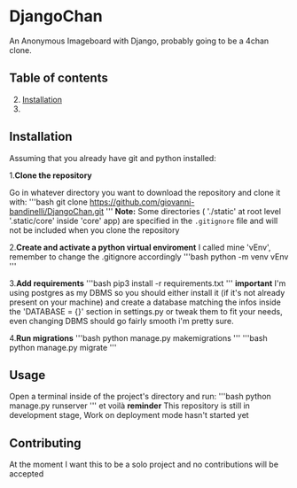 # DjangoChan
An Anonymous Imageboard with Django, probably going to be a 4chan clone.

## Table of contents
2. [Installation](#installation)
3. 

## Installation
Assuming that you already have git and python installed:  

1.**Clone the repository**

Go in whatever directory you want to download the repository and clone it with:
'''bash
git clone https://github.com/giovanni-bandinelli/DjangoChan.git
'''
**Note:** Some directories ( './static' at root level '.static/core' inside 'core' app) are specified in the `.gitignore` file and will not be included when you clone the repository

2.**Create and activate a python virtual enviroment**
I called mine 'vEnv', remember to change the .gitignore accordingly 
'''bash
python -m venv vEnv
'''

3.**Add requirements**
'''bash
pip3 install -r requirements.txt
'''
**important**
I'm using postgres as my DBMS so you should either install it (if it's not already present on your machine) and create a database matching the infos inside the 'DATABASE = {}' section
in settings.py or tweak them to fit your needs, even changing DBMS should go fairly smooth i'm pretty sure.

4.**Run migrations**
'''bash
python manage.py makemigrations
'''
'''bash
python manage.py migrate
'''
## Usage
Open a terminal inside of the project's directory and run:
'''bash
python manage.py runserver
'''
et voilà
**reminder**
This repository is still in development stage, Work on deployment mode hasn't started yet 
## Contributing 
At the moment I want this to be a solo project and no contributions will be accepted
 
